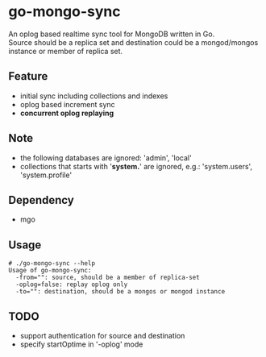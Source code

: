 # go-mongo-sync

An oplog based realtime sync tool for MongoDB written in Go.  
Source should be a replica set and destination could be a mongod/mongos instance or member of replica set.

##  Feature

- initial sync including collections and indexes
- oplog based increment sync
- **concurrent oplog replaying**

## Note

- the following databases are ignored: 'admin', 'local'
- collections that starts with '**system.**' are ignored, e.g.: 'system.users', 'system.profile'

## Dependency

- mgo

## Usage

    # ./go-mongo-sync --help
    Usage of go-mongo-sync:
      -from="": source, should be a member of replica-set
      -oplog=false: replay oplog only
      -to="": destination, should be a mongos or mongod instance

## TODO

- support authentication for source and destination
- specify startOptime in '-oplog' mode
